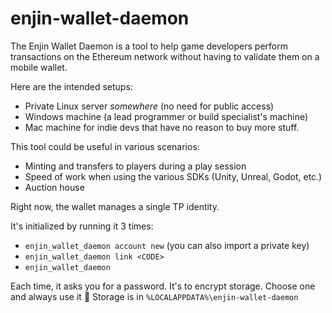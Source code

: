 # enjin-wallet-daemon

The Enjin Wallet Daemon is a tool to help game developers perform transactions on the Ethereum network
without having to validate them on a mobile wallet.

Here are the intended setups:

* Private Linux server _somewhere_ (no need for public access)
* Windows machine (a lead programmer or build specialist's machine)
* Mac machine for indie devs that have no reason to buy more stuff.

This tool could be useful in various scenarios:

* Minting and transfers to players during a play session
* Speed of work when using the various SDKs (Unity, Unreal, Godot, etc.)
* Auction house

Right now, the wallet manages a single TP identity.

It's initialized by running it 3 times:

* `enjin_wallet_daemon account new` (you can also import a private key)
* `enjin_wallet_daemon link <CODE>`
* `enjin_wallet_daemon`

Each time, it asks you for a password. It's to encrypt storage. Choose one and always use it :slightly_smiling_face:
Storage is in `%LOCALAPPDATA%\enjin-wallet-daemon`
